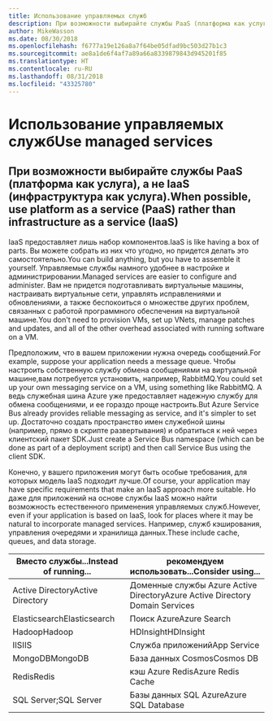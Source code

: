 ```yaml
---
title: Использование управляемых служб
description: При возможности выбирайте службы PaaS (платформа как услуга) вместо служб IaaS (инфраструктура как услуга).
author: MikeWasson
ms.date: 08/30/2018
ms.openlocfilehash: f6777a19e126a8a7f64be05dfad9bc503d27b1c3
ms.sourcegitcommit: ae8a1de6f4af7a89a66a8339879843d945201f85
ms.translationtype: HT
ms.contentlocale: ru-RU
ms.lasthandoff: 08/31/2018
ms.locfileid: "43325780"
---
```

# <a name="use-managed-services"></a><span data-ttu-id="309ed-103">Использование управляемых служб</span><span class="sxs-lookup"><span data-stu-id="309ed-103">Use managed services</span></span>

## <a name="when-possible-use-platform-as-a-service-paas-rather-than-infrastructure-as-a-service-iaas"></a><span data-ttu-id="309ed-104">При возможности выбирайте службы PaaS (платформа как услуга), а не IaaS (инфраструктура как услуга).</span><span class="sxs-lookup"><span data-stu-id="309ed-104">When possible, use platform as a service (PaaS) rather than infrastructure as a service (IaaS)</span></span>

<span data-ttu-id="309ed-105">IaaS предоставляет лишь набор компонентов.</span><span class="sxs-lookup"><span data-stu-id="309ed-105">IaaS is like having a box of parts.</span></span> <span data-ttu-id="309ed-106">Вы можете собрать из них что угодно, но придется делать это самостоятельно.</span><span class="sxs-lookup"><span data-stu-id="309ed-106">You can build anything, but you have to assemble it yourself.</span></span> <span data-ttu-id="309ed-107">Управляемые службы намного удобнее в настройке и администрировании.</span><span class="sxs-lookup"><span data-stu-id="309ed-107">Managed services are easier to configure and administer.</span></span> <span data-ttu-id="309ed-108">Вам не придется подготавливать виртуальные машины, настраивать виртуальные сети, управлять исправлениями и обновлениями, а также беспокоиться о множестве других проблем, связанных с работой программного обеспечения на виртуальной машине.</span><span class="sxs-lookup"><span data-stu-id="309ed-108">You don't need to provision VMs, set up VNets, manage patches and updates, and all of the other overhead associated with running software on a VM.</span></span>

<span data-ttu-id="309ed-109">Предположим, что в вашем приложении нужна очередь сообщений.</span><span class="sxs-lookup"><span data-stu-id="309ed-109">For example, suppose your application needs a message queue.</span></span> <span data-ttu-id="309ed-110">Чтобы настроить собственную службу обмена сообщениями на виртуальной машине,вам потребуется установить, например, RabbitMQ.</span><span class="sxs-lookup"><span data-stu-id="309ed-110">You could set up your own messaging service on a VM, using something like RabbitMQ.</span></span> <span data-ttu-id="309ed-111">А ведь служебная шина Azure уже предоставляет надежную службу для обмена сообщениями, и ее гораздо проще настроить.</span><span class="sxs-lookup"><span data-stu-id="309ed-111">But Azure Service Bus already provides reliable messaging as service, and it's simpler to set up.</span></span> <span data-ttu-id="309ed-112">Достаточно создать пространство имен служебной шины (например, прямо в скрипте развертывания) и обратиться к ней через клиентский пакет SDK.</span><span class="sxs-lookup"><span data-stu-id="309ed-112">Just create a Service Bus namespace (which can be done as part of a deployment script) and then call Service Bus using the client SDK.</span></span> 

<span data-ttu-id="309ed-113">Конечно, у вашего приложения могут быть особые требования, для которых модель IaaS подходит лучше.</span><span class="sxs-lookup"><span data-stu-id="309ed-113">Of course, your application may have specific requirements that make an IaaS approach more suitable.</span></span> <span data-ttu-id="309ed-114">Но даже для приложений на основе службы IaaS можно найти возможность естественного применения управляемых служб.</span><span class="sxs-lookup"><span data-stu-id="309ed-114">However, even if your application is based on IaaS, look for places where it may be natural to incorporate managed services.</span></span> <span data-ttu-id="309ed-115">Например, служб кэширования, управления очередями и хранилища данных.</span><span class="sxs-lookup"><span data-stu-id="309ed-115">These include cache, queues, and data storage.</span></span>

| <span data-ttu-id="309ed-116">Вместо службы...</span><span class="sxs-lookup"><span data-stu-id="309ed-116">Instead of running...</span></span> | <span data-ttu-id="309ed-117">рекомендуем использовать...</span><span class="sxs-lookup"><span data-stu-id="309ed-117">Consider using...</span></span> |
|-----------------------|-------------|
| <span data-ttu-id="309ed-118">Active Directory</span><span class="sxs-lookup"><span data-stu-id="309ed-118">Active Directory</span></span> | <span data-ttu-id="309ed-119">Доменные службы Azure Active Directory</span><span class="sxs-lookup"><span data-stu-id="309ed-119">Azure Active Directory Domain Services</span></span> |
| <span data-ttu-id="309ed-120">Elasticsearch</span><span class="sxs-lookup"><span data-stu-id="309ed-120">Elasticsearch</span></span> | <span data-ttu-id="309ed-121">Поиск Azure</span><span class="sxs-lookup"><span data-stu-id="309ed-121">Azure Search</span></span> |
| <span data-ttu-id="309ed-122">Hadoop</span><span class="sxs-lookup"><span data-stu-id="309ed-122">Hadoop</span></span> | <span data-ttu-id="309ed-123">HDInsight</span><span class="sxs-lookup"><span data-stu-id="309ed-123">HDInsight</span></span> |
| <span data-ttu-id="309ed-124">IIS</span><span class="sxs-lookup"><span data-stu-id="309ed-124">IIS</span></span> | <span data-ttu-id="309ed-125">Служба приложений</span><span class="sxs-lookup"><span data-stu-id="309ed-125">App Service</span></span> |
| <span data-ttu-id="309ed-126">MongoDB</span><span class="sxs-lookup"><span data-stu-id="309ed-126">MongoDB</span></span> | <span data-ttu-id="309ed-127">База данных Cosmos</span><span class="sxs-lookup"><span data-stu-id="309ed-127">Cosmos DB</span></span> |
| <span data-ttu-id="309ed-128">Redis</span><span class="sxs-lookup"><span data-stu-id="309ed-128">Redis</span></span> | <span data-ttu-id="309ed-129">кэш Azure Redis</span><span class="sxs-lookup"><span data-stu-id="309ed-129">Azure Redis Cache</span></span> |
| <span data-ttu-id="309ed-130">SQL Server;</span><span class="sxs-lookup"><span data-stu-id="309ed-130">SQL Server</span></span> | <span data-ttu-id="309ed-131">Базы данных SQL Azure</span><span class="sxs-lookup"><span data-stu-id="309ed-131">Azure SQL Database</span></span> |


